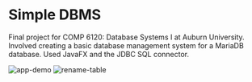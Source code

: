 # Simple DBMS

Final project for COMP 6120: Database Systems I at Auburn University. Involved creating a basic database management system for a MariaDB database. Used JavaFX and the JDBC SQL connector.


![app-demo](https://user-images.githubusercontent.com/41703860/182658438-20190d8e-eabe-4857-aeea-267d344f66e5.gif)
![rename-table](https://user-images.githubusercontent.com/41703860/182658456-06305a1e-c696-4f53-8c65-2db7d77b9142.gif)
